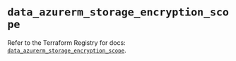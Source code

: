 # `data_azurerm_storage_encryption_scope`

Refer to the Terraform Registry for docs: [`data_azurerm_storage_encryption_scope`](https://registry.terraform.io/providers/hashicorp/azurerm/4.10.0/docs/data-sources/storage_encryption_scope).
